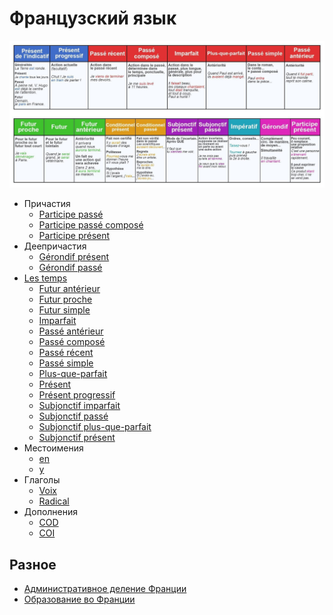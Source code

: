 # Французский язык

<img src="temps.jpg" />

* Причастия
  * [Participe passé](participes/participe%20passé.md)
  * [Participe passé composé](participes/participe%20passé%20composé.md)
  * [Participe présent](participes/participe%20présent.md)
* Деепричастия
  * [Gérondif présent](gérondif/gérondif%20présent.md)
  * [Gérondif passé](gérondif/gérondif%20passé.md)
* [Les temps](temps.md)
  * [Futur antérieur](temps/futur%20antérieur.md)
  * [Futur proche](temps/futur%20proche.md)
  * [Futur simple](temps/futur%20simple.md)
  * [Imparfait](temps/imparfait.md)
  * [Passé antérieur](temps/passé%20antérieur.md)
  * [Passé composé](temps/passé%20composé.md)
  * [Passé récent](temps/passé%20récent.md)
  * [Passé simple](temps/passé%20simple.md)
  * [Plus-que-parfait](temps/plus-que-parfait.md)
  * [Présent](temps/présent.md)
  * [Présent progressif](temps/présent%20progressif.md)
  * [Subjonctif imparfait](temps/subjonctif%20imparfait.md)
  * [Subjonctif passé](temps/subjonctif%20passé.md)
  * [Subjonctif plus-que-parfait](temps/subjonctif%20plus-que-parfait.md)
  * [Subjonctif présent](temps/subjonctif%20présent.md)
* Местоимения
  * [en](pronoms/en.md)
  * [y](pronoms/y.md)
* Глаголы
  * [Voix](verbes/voix.md)
  * [Radical](verbes/radical.md)
* Дополнения
  * [COD](complements/cod.md)
  * [COI](complements/coi.md)

## Разное

* [Административное деление Франции](misc/organisation%20territoriale.md)
* [Образование во Франции](misc/système%20éducatif.md)
